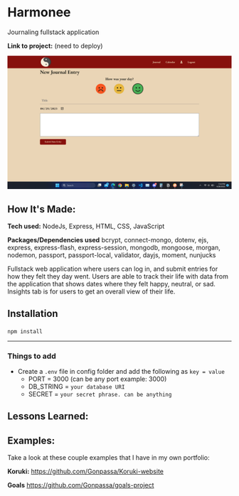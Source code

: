 # Harmonee

Journaling fullstack application

**Link to project:** (need to deploy)

![Harmonee](https://github.com/Gonpassa/harmonee/blob/main/Screenshot.jpg?raw=true)

## How It's Made:

**Tech used:** NodeJs, Express, HTML, CSS, JavaScript

**Packages/Dependencies used**
bcrypt, connect-mongo, dotenv, ejs, express, express-flash, express-session, mongodb, mongoose, morgan, nodemon, passport, passport-local, validator, dayjs, moment, nunjucks

Fullstack web application where users can log in, and submit entries for how they felt they day went. Users are able to track their life with data from the application that shows dates where they felt happy, neutral, or sad. Insights tab is for users to get an overall view of their life.

## Installation

`npm install`

---

### Things to add

- Create a `.env` file in config folder and add the following as `key = value`
  - PORT = 3000 (can be any port example: 3000)
  - DB_STRING = `your database URI`
  - SECRET = `your secret phrase. can be anything`

## Lessons Learned:

## Examples:

Take a look at these couple examples that I have in my own portfolio:

**Koruki:** https://github.com/Gonpassa/Koruki-website

**Goals** https://github.com/Gonpassa/goals-project
